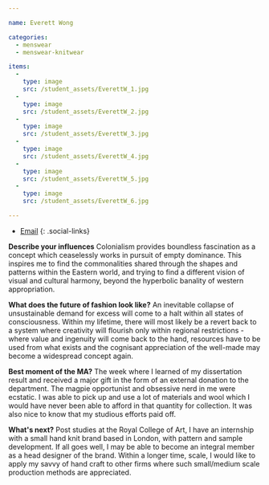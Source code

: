 ```yaml
---

name: Everett Wong

categories:
  - menswear
  - menswear-knitwear

items:
  -
    type: image
    src: /student_assets/EverettW_1.jpg
  -
    type: image
    src: /student_assets/EverettW_2.jpg
  -
    type: image
    src: /student_assets/EverettW_3.jpg
  -
    type: image
    src: /student_assets/EverettW_4.jpg
  -
    type: image
    src: /student_assets/EverettW_5.jpg
  -
    type: image
    src: /student_assets/EverettW_6.jpg

---
```


* [Email](mailto:everett.wong@network.rca.ac.uk)
{: .social-links}

**Describe your influences**
Colonialism provides boundless fascination as a concept which ceaselessly works in pursuit of empty dominance. This inspires me to find the commonalities shared through the shapes and patterns within the Eastern world, and trying to find a different vision of visual and cultural harmony, beyond the hyperbolic banality of western appropriation.

**What does the future of fashion look like?**
An inevitable collapse of unsustainable demand for excess will come to a halt within all states of consciousness. Within my lifetime, there will most likely be a revert back to a system where creativity will flourish only within regional restrictions - where value and ingenuity will come back to the hand, resources have to be used from what exists and the cognisant appreciation of the well-made may become a widespread concept again.

**Best moment of the MA?**
The week where I learned of my dissertation result and received a major gift in the form of an external donation to the department. The magpie opportunist and obsessive nerd in me were ecstatic. I was able to pick up and use a lot of materials and wool which I would have never been able to afford in that quantity for collection. It was also nice to know that my studious efforts paid off.

**What's next?**
Post studies at the Royal College of Art, I have an internship with a small hand knit brand based in London, with pattern and sample development. If all goes well, I may be able to become an integral member as a head designer of the brand. Within a longer time, scale, I would like to apply my savvy of hand craft to other firms where such small/medium scale production methods are appreciated.
